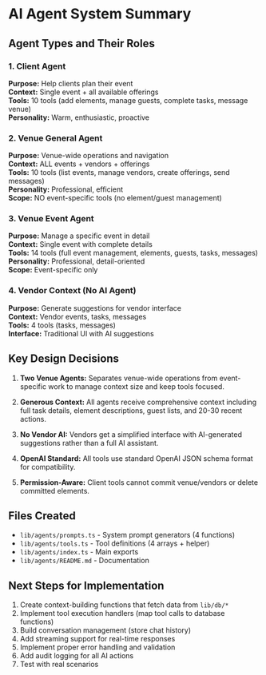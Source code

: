 # AI Agent System Summary

## Agent Types and Their Roles

### 1. Client Agent
**Purpose:** Help clients plan their event  
**Context:** Single event + all available offerings  
**Tools:** 10 tools (add elements, manage guests, complete tasks, message venue)  
**Personality:** Warm, enthusiastic, proactive  

### 2. Venue General Agent
**Purpose:** Venue-wide operations and navigation  
**Context:** ALL events + vendors + offerings  
**Tools:** 10 tools (list events, manage vendors, create offerings, send messages)  
**Personality:** Professional, efficient  
**Scope:** NO event-specific tools (no element/guest management)

### 3. Venue Event Agent  
**Purpose:** Manage a specific event in detail  
**Context:** Single event with complete details  
**Tools:** 14 tools (full event management, elements, guests, tasks, messages)  
**Personality:** Professional, detail-oriented  
**Scope:** Event-specific only

### 4. Vendor Context (No AI Agent)
**Purpose:** Generate suggestions for vendor interface  
**Context:** Vendor events, tasks, messages  
**Tools:** 4 tools (tasks, messages)  
**Interface:** Traditional UI with AI suggestions

## Key Design Decisions

1. **Two Venue Agents:** Separates venue-wide operations from event-specific work to manage context size and keep tools focused.

2. **Generous Context:** All agents receive comprehensive context including full task details, element descriptions, guest lists, and 20-30 recent actions.

3. **No Vendor AI:** Vendors get a simplified interface with AI-generated suggestions rather than a full AI assistant.

4. **OpenAI Standard:** All tools use standard OpenAI JSON schema format for compatibility.

5. **Permission-Aware:** Client tools cannot commit venue/vendors or delete committed elements.

## Files Created

- `lib/agents/prompts.ts` - System prompt generators (4 functions)
- `lib/agents/tools.ts` - Tool definitions (4 arrays + helper)
- `lib/agents/index.ts` - Main exports
- `lib/agents/README.md` - Documentation

## Next Steps for Implementation

1. Create context-building functions that fetch data from `lib/db/*`
2. Implement tool execution handlers (map tool calls to database functions)
3. Build conversation management (store chat history)
4. Add streaming support for real-time responses
5. Implement proper error handling and validation
6. Add audit logging for all AI actions
7. Test with real scenarios
